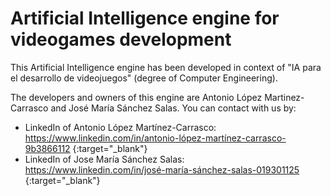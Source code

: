 # Artificial Intelligence engine for videogames development

This Artificial Intelligence engine has been developed in context of "IA para el desarrollo de videojuegos" (degree of Computer Engineering). 

The developers and owners of this engine are Antonio López Martinez-Carrasco and José María Sánchez Salas. You can contact with us by:

- LinkedIn of Antonio López Martínez-Carrasco: https://www.linkedin.com/in/antonio-lópez-martínez-carrasco-9b3866112 {:target="_blank"}
- LinkedIn of Jose María Sánchez Salas: https://www.linkedin.com/in/josé-maría-sánchez-salas-019301125 {:target="_blank"}
